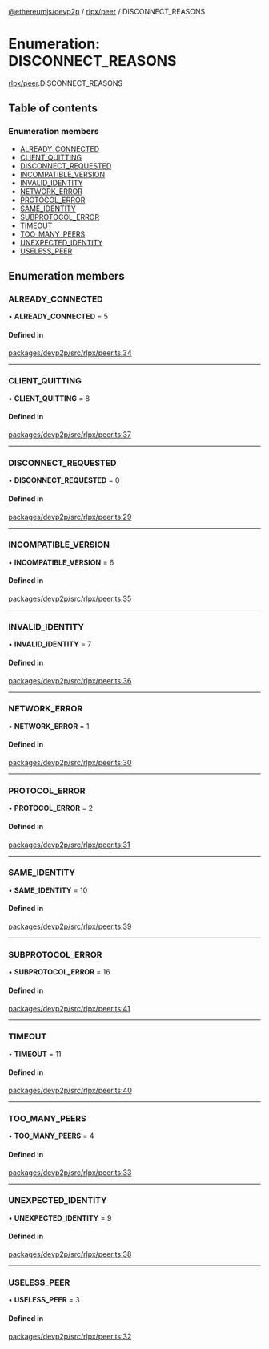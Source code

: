 [@ethereumjs/devp2p](../README.md) / [rlpx/peer](../modules/rlpx_peer.md) / DISCONNECT_REASONS

# Enumeration: DISCONNECT_REASONS

[rlpx/peer](../modules/rlpx_peer.md).DISCONNECT_REASONS

## Table of contents

### Enumeration members

- [ALREADY_CONNECTED](rlpx_peer.disconnect_reasons.md#already_connected)
- [CLIENT_QUITTING](rlpx_peer.disconnect_reasons.md#client_quitting)
- [DISCONNECT_REQUESTED](rlpx_peer.disconnect_reasons.md#disconnect_requested)
- [INCOMPATIBLE_VERSION](rlpx_peer.disconnect_reasons.md#incompatible_version)
- [INVALID_IDENTITY](rlpx_peer.disconnect_reasons.md#invalid_identity)
- [NETWORK_ERROR](rlpx_peer.disconnect_reasons.md#network_error)
- [PROTOCOL_ERROR](rlpx_peer.disconnect_reasons.md#protocol_error)
- [SAME_IDENTITY](rlpx_peer.disconnect_reasons.md#same_identity)
- [SUBPROTOCOL_ERROR](rlpx_peer.disconnect_reasons.md#subprotocol_error)
- [TIMEOUT](rlpx_peer.disconnect_reasons.md#timeout)
- [TOO_MANY_PEERS](rlpx_peer.disconnect_reasons.md#too_many_peers)
- [UNEXPECTED_IDENTITY](rlpx_peer.disconnect_reasons.md#unexpected_identity)
- [USELESS_PEER](rlpx_peer.disconnect_reasons.md#useless_peer)

## Enumeration members

### ALREADY_CONNECTED

• **ALREADY_CONNECTED** = 5

#### Defined in

[packages/devp2p/src/rlpx/peer.ts:34](https://github.com/ethereumjs/ethereumjs-monorepo/blob/master/packages/devp2p/src/rlpx/peer.ts#L34)

---

### CLIENT_QUITTING

• **CLIENT_QUITTING** = 8

#### Defined in

[packages/devp2p/src/rlpx/peer.ts:37](https://github.com/ethereumjs/ethereumjs-monorepo/blob/master/packages/devp2p/src/rlpx/peer.ts#L37)

---

### DISCONNECT_REQUESTED

• **DISCONNECT_REQUESTED** = 0

#### Defined in

[packages/devp2p/src/rlpx/peer.ts:29](https://github.com/ethereumjs/ethereumjs-monorepo/blob/master/packages/devp2p/src/rlpx/peer.ts#L29)

---

### INCOMPATIBLE_VERSION

• **INCOMPATIBLE_VERSION** = 6

#### Defined in

[packages/devp2p/src/rlpx/peer.ts:35](https://github.com/ethereumjs/ethereumjs-monorepo/blob/master/packages/devp2p/src/rlpx/peer.ts#L35)

---

### INVALID_IDENTITY

• **INVALID_IDENTITY** = 7

#### Defined in

[packages/devp2p/src/rlpx/peer.ts:36](https://github.com/ethereumjs/ethereumjs-monorepo/blob/master/packages/devp2p/src/rlpx/peer.ts#L36)

---

### NETWORK_ERROR

• **NETWORK_ERROR** = 1

#### Defined in

[packages/devp2p/src/rlpx/peer.ts:30](https://github.com/ethereumjs/ethereumjs-monorepo/blob/master/packages/devp2p/src/rlpx/peer.ts#L30)

---

### PROTOCOL_ERROR

• **PROTOCOL_ERROR** = 2

#### Defined in

[packages/devp2p/src/rlpx/peer.ts:31](https://github.com/ethereumjs/ethereumjs-monorepo/blob/master/packages/devp2p/src/rlpx/peer.ts#L31)

---

### SAME_IDENTITY

• **SAME_IDENTITY** = 10

#### Defined in

[packages/devp2p/src/rlpx/peer.ts:39](https://github.com/ethereumjs/ethereumjs-monorepo/blob/master/packages/devp2p/src/rlpx/peer.ts#L39)

---

### SUBPROTOCOL_ERROR

• **SUBPROTOCOL_ERROR** = 16

#### Defined in

[packages/devp2p/src/rlpx/peer.ts:41](https://github.com/ethereumjs/ethereumjs-monorepo/blob/master/packages/devp2p/src/rlpx/peer.ts#L41)

---

### TIMEOUT

• **TIMEOUT** = 11

#### Defined in

[packages/devp2p/src/rlpx/peer.ts:40](https://github.com/ethereumjs/ethereumjs-monorepo/blob/master/packages/devp2p/src/rlpx/peer.ts#L40)

---

### TOO_MANY_PEERS

• **TOO_MANY_PEERS** = 4

#### Defined in

[packages/devp2p/src/rlpx/peer.ts:33](https://github.com/ethereumjs/ethereumjs-monorepo/blob/master/packages/devp2p/src/rlpx/peer.ts#L33)

---

### UNEXPECTED_IDENTITY

• **UNEXPECTED_IDENTITY** = 9

#### Defined in

[packages/devp2p/src/rlpx/peer.ts:38](https://github.com/ethereumjs/ethereumjs-monorepo/blob/master/packages/devp2p/src/rlpx/peer.ts#L38)

---

### USELESS_PEER

• **USELESS_PEER** = 3

#### Defined in

[packages/devp2p/src/rlpx/peer.ts:32](https://github.com/ethereumjs/ethereumjs-monorepo/blob/master/packages/devp2p/src/rlpx/peer.ts#L32)
